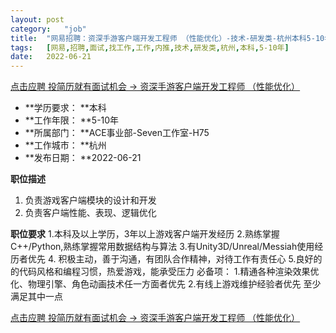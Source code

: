 ```yaml
---
layout:	post
category:	"job"
title:	"网易招聘：资深手游客户端开发工程师 （性能优化）-技术-研发类-杭州本科5-10年"
tags:	[网易,招聘,面试,找工作,工作,内推,技术,研发类,杭州,本科,5-10年]
date:	2022-06-21
---
```


[点击应聘 投简历就有面试机会 -> 资深手游客户端开发工程师 （性能优化）](http://mobile.bole.netease.com/bole/boleDetail?id=22663&employeeId=346f03c3cda5f04c&key=all)



- **学历要求： **本科
- **工作年限： **5-10年
- **所属部门： **ACE事业部-Seven工作室-H75
- **工作城市： **杭州
- **发布日期： **2022-06-21



**职位描述**
1. 负责游戏客户端模块的设计和开发
2. 负责客户端性能、表现、逻辑优化




**职位要求**
1.本科及以上学历，3年以上游戏客户端开发经历
2.熟练掌握C++/Python,熟练掌握常用数据结构与算法
3.有Unity3D/Unreal/Messiah使用经历者优先
4. 积极主动，善于沟通，有团队合作精神，对待工作有责任心
5.良好的的代码风格和编程习惯，热爱游戏，能承受压力
必备项：
1.精通各种渲染效果优化、物理引擎、角色动画技术任一方面者优先
2.有线上游戏维护经验者优先
至少满足其中一点




[点击应聘 投简历就有面试机会 -> 资深手游客户端开发工程师 （性能优化）](http://mobile.bole.netease.com/bole/boleDetail?id=22663&employeeId=346f03c3cda5f04c&key=all)